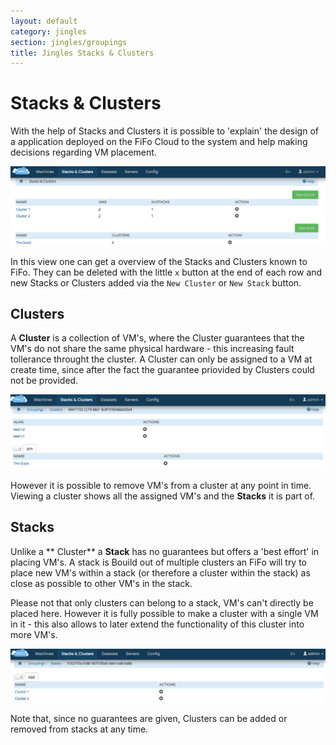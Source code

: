 ```yaml
---
layout: default
category: jingles
section: jingles/groupings
title: Jingles Stacks & Clusters
---
```

# Stacks & Clusters<a id="list"></a>

With the help of Stacks and Clusters it is possible to 'explain' the design of a application deployed on the FiFo Cloud to the system and help making decisions regarding VM placement.

![List](/assets/img/jingles/groupings01.png)

In this view one can get a overview of the Stacks and Clusters known to FiFo. They can be deleted with the little `x` button at the end of each row and new Stacks or Clusters added via the `New Cluster` or `New Stack` button.

## Clusters<a id="clusters"></a>
A **Cluster** is a collection of VM's, where the Cluster guarantees that the VM's do not share the same physical hardware - this increasing fault tollerance throught the cluster. A Cluster can only be assigned to a VM at create time, since after the fact the guarantee priovided by Clusters could not be provided.

![List](/assets/img/jingles/groupings02.png)

However it is possible to remove VM's from a cluster at any point in time. Viewing a cluster shows all the assigned VM's and the **Stacks** it is part of.

## Stacks<a id="stacks"></a>
Unlike a ** Cluster** a **Stack** has no guarantees but offers a 'best effort' in placing VM's. A stack is Bouild out of multiple clusters an FiFo will try to place new VM's within a stack (or therefore a cluster within the stack) as close as possible to other VM's in the stack.

Please not that only clusters can belong to a stack, VM's can't directly be placed here. However it is fully possible to make a cluster with a single VM in it - this also allows to later extend the functionality of this cluster into more VM's.

![List](/assets/img/jingles/groupings03.png)

Note that, since no guarantees are given, Clusters can be added or removed from stacks at any time.
